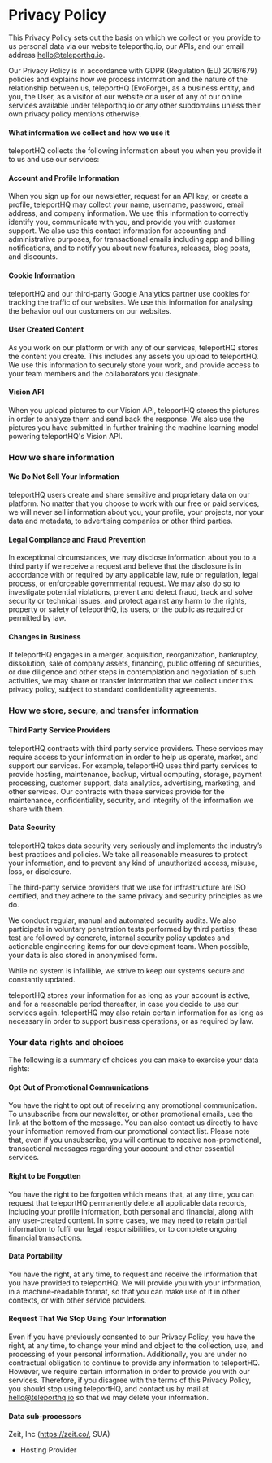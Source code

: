 # Privacy Policy

This Privacy Policy sets out the basis on which we collect or you provide to us personal data via our website teleporthq.io, our APIs, and our email address hello@teleporthq.io.

Our Privacy Policy is in accordance with GDPR (Regulation (EU) 2016/679) policies and explains how we process information and the nature of the relationship between us, teleportHQ (EvoForge), as a business entity, and you, the User, as a visitor of our website or a user of any of our online services available under teleporthq.io or any other subdomains unless their own privacy policy mentions otherwise.

#### What information we collect and how we use it

teleportHQ collects the following information about you when you provide it to us and use our services:

#### Account and Profile Information

When you sign up for our newsletter, request for an API key, or create a profile, teleportHQ may collect your name, username, password, email address, and company information. We use this information to correctly identify you, communicate with you, and provide you with customer support. We also use this contact information for accounting and administrative purposes, for transactional emails including app and billing notifications, and to notify you about new features, releases, blog posts, and discounts.

#### Cookie Information

teleportHQ and our third-party Google Analytics partner use cookies for tracking the traffic of our websites. We use this information for analysing the behavior ouf our customers on our websites.

#### User Created Content

As you work on our platform or with any of our services, teleportHQ stores the content you create. This includes any assets you upload to teleportHQ. We use this information to securely store your work, and provide access to your team members and the collaborators you designate.

#### Vision API

When you upload pictures to our Vision API, teleportHQ stores the pictures in order to analyze them and send back the response. We also use the pictures you have submitted in further training the machine learning model powering teleportHQ's Vision API.

### How we share information

#### We Do Not Sell Your Information

teleportHQ users create and share sensitive and proprietary data on our platform. No matter that you choose to work with our free or paid services, we will never sell information about you, your profile, your projects, nor your data and metadata, to advertising companies or other third parties.

#### Legal Compliance and Fraud Prevention

In exceptional circumstances, we may disclose information about you to a third party if we receive a request and believe that the disclosure is in accordance with or required by any applicable law, rule or regulation, legal process, or enforceable governmental request. We may also do so to investigate potential violations, prevent and detect fraud, track and solve security or technical issues, and protect against any harm to the rights, property or safety of teleportHQ, its users, or the public as required or permitted by law.

#### Changes in Business

If teleportHQ engages in a merger, acquisition, reorganization, bankruptcy, dissolution, sale of company assets, financing, public offering of securities, or due diligence and other steps in contemplation and negotiation of such activities, we may share or transfer information that we collect under this privacy policy, subject to standard confidentiality agreements.

### How we store, secure, and transfer information

#### Third Party Service Providers

teleportHQ contracts with third party service providers. These services may require access to your information in order to help us operate, market, and support our services. For example, teleportHQ uses third party services to provide hosting, maintenance, backup, virtual computing, storage, payment processing, customer support, data analytics, advertising, marketing, and other services. Our contracts with these services provide for the maintenance, confidentiality, security, and integrity of the information we share with them.

#### Data Security

teleportHQ takes data security very seriously and implements the industry’s best practices and policies. We take all reasonable measures to protect your information, and to prevent any kind of unauthorized access, misuse, loss, or disclosure.

The third-party service providers that we use for infrastructure are ISO certified, and they adhere to the same privacy and security principles as we do.

We conduct regular, manual and automated security audits. We also participate in voluntary penetration tests performed by third parties; these test are followed by concrete, internal security policy updates and actionable engineering items for our development team. When possible, your data is also stored in anonymised form.

While no system is infallible, we strive to keep our systems secure and constantly updated.

teleportHQ stores your information for as long as your account is active, and for a reasonable period thereafter, in case you decide to use our services again. teleportHQ may also retain certain information for as long as necessary in order to support business operations, or as required by law.

### Your data rights and choices

The following is a summary of choices you can make to exercise your data rights:

#### Opt Out of Promotional Communications

You have the right to opt out of receiving any promotional communication. To unsubscribe from our newsletter, or other promotional emails, use the link at the bottom of the message. You can also contact us directly to have your information removed from our promotional contact list. Please note that, even if you unsubscribe, you will continue to receive non-promotional, transactional messages regarding your account and other essential services.

#### Right to be Forgotten

You have the right to be forgotten which means that, at any time, you can request that teleportHQ permanently delete all applicable data records, including your profile information, both personal and financial, along with any user-created content. In some cases, we may need to retain partial information to fulfil our legal responsibilities, or to complete ongoing financial transactions.

#### Data Portability

You have the right, at any time, to request and receive the information that you have provided to teleportHQ. We will provide you with your information, in a machine-readable format, so that you can make use of it in other contexts, or with other service providers.

#### Request That We Stop Using Your Information

Even if you have previously consented to our Privacy Policy, you have the right, at any time, to change your mind and object to the collection, use, and processing of your personal information. Additionally, you are under no contractual obligation to continue to provide any information to teleportHQ. However, we require certain information in order to provide you with our services. Therefore, if you disagree with the terms of this Privacy Policy, you should stop using teleportHQ, and contact us by mail at hello@teleporthq.io so that we may delete your information.

#### Data sub-processors

Zeit, Inc (https://zeit.co/, SUA)

- Hosting Provider